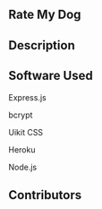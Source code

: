 
## Rate My Dog

## Description

## Software Used
Express.js

bcrypt

Uikit CSS

Heroku

Node.js



## Contributors
